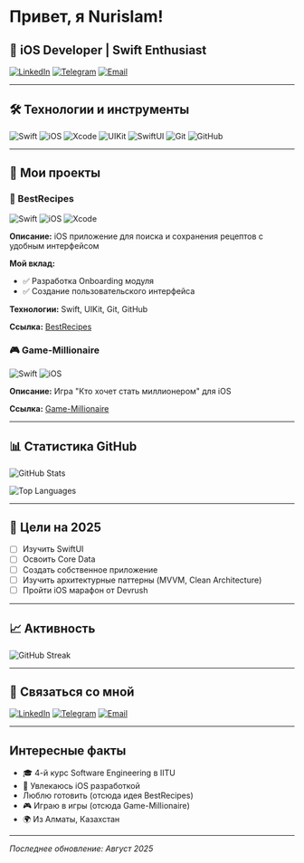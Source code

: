 # Привет, я Nurislam!

## 🚀 iOS Developer | Swift Enthusiast

[![LinkedIn](https://img.shields.io/badge/LinkedIn-0077B5?style=for-the-badge&logo=linkedin&logoColor=white)](https://linkedin.com/in/nurislam-kenzheyev22)
[![Telegram](https://img.shields.io/badge/Telegram-2CA5E0?style=for-the-badge&logo=telegram&logoColor=white)](https://t.me/EA_nurislam)
[![Email](https://img.shields.io/badge/Email-D14836?style=for-the-badge&logo=gmail&logoColor=white)](mailto:n.kenzheyev@icloud.com)

---

## 🛠 Технологии и инструменты

![Swift](https://img.shields.io/badge/Swift-5.0-FA7343?style=for-the-badge&logo=swift&logoColor=white)
![iOS](https://img.shields.io/badge/iOS-14.0+-000000?style=for-the-badge&logo=apple&logoColor=white)
![Xcode](https://img.shields.io/badge/Xcode-13.0+-147EFB?style=for-the-badge&logo=xcode&logoColor=white)
![UIKit](https://img.shields.io/badge/UIKit-000000?style=for-the-badge&logo=apple&logoColor=white)
![SwiftUI](https://img.shields.io/badge/SwiftUI-000000?style=for-the-badge&logo=swift&logoColor=white)
![Git](https://img.shields.io/badge/Git-F05032?style=for-the-badge&logo=git&logoColor=white)
![GitHub](https://img.shields.io/badge/GitHub-100000?style=for-the-badge&logo=github&logoColor=white)

---

## 📱 Мои проекты

### 🍳 BestRecipes
![Swift](https://img.shields.io/badge/Swift-5.0-orange)
![iOS](https://img.shields.io/badge/iOS-14.0+-blue)
![Xcode](https://img.shields.io/badge/Xcode-13.0+-green)

**Описание:** iOS приложение для поиска и сохранения рецептов с удобным интерфейсом

**Мой вклад:**
- ✅ Разработка Onboarding модуля
- ✅ Создание пользовательского интерфейса

**Технологии:** Swift, UIKit, Git, GitHub

**Ссылка:** [BestRecipes](https://github.com/00giemensch/BestRecipes)

### 🎮 Game-Millionaire
![Swift](https://img.shields.io/badge/Swift-5.0-orange)
![iOS](https://img.shields.io/badge/iOS-14.0+-blue)

**Описание:** Игра "Кто хочет стать миллионером" для iOS

**Ссылка:** [Game-Millionaire](https://github.com/vvp-off/Game-Millionaire)

---

## 📊 Статистика GitHub

![GitHub Stats](https://github-readme-stats.vercel.app/api?username=nurislam-kenzheyev22&show_icons=true&theme=radical&hide_border=true)

![Top Languages](https://github-readme-stats.vercel.app/api/top-langs/?username=nurislam-kenzheyev22&layout=compact&theme=radical&hide_border=true)

---

## 🎯 Цели на 2025

- [ ] Изучить SwiftUI
- [ ] Освоить Core Data
- [ ] Создать собственное приложение
- [ ] Изучить архитектурные паттерны (MVVM, Clean Architecture)
- [ ] Пройти iOS марафон от Devrush

---

## 📈 Активность

![GitHub Streak](https://github-readme-streak-stats.herokuapp.com/?user=nurislam-kenzheyev22&theme=radical&hide_border=true)

---

## 🤝 Связаться со мной

[![LinkedIn](https://img.shields.io/badge/LinkedIn-0077B5?style=for-the-badge&logo=linkedin&logoColor=white)](https://linkedin.com/in/nurislam-kenzheyev22)
[![Telegram](https://img.shields.io/badge/Telegram-2CA5E0?style=for-the-badge&logo=telegram&logoColor=white)](https://t.me/EA_nurislam)
[![Email](https://img.shields.io/badge/Email-D14836?style=for-the-badge&logo=gmail&logoColor=white)](mailto:n.kenzheyev@icloud.com)

---

## Интересные факты

- 🎓 4-й курс Software Engineering в IITU
- 📱 Увлекаюсь iOS разработкой
- Люблю готовить (отсюда идея BestRecipes)
- 🎮 Играю в игры (отсюда Game-Millionaire)
- 🌍 Из Алматы, Казахстан

---

*Последнее обновление: Август 2025*
